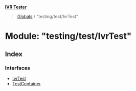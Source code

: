**[IVR Tester](../README.md)**

> [Globals](../README.md) / "testing/test/IvrTest"

# Module: "testing/test/IvrTest"

## Index

### Interfaces

* [IvrTest](../interfaces/_testing_test_ivrtest_.ivrtest.md)
* [TestContainer](../interfaces/_testing_test_ivrtest_.testcontainer.md)
